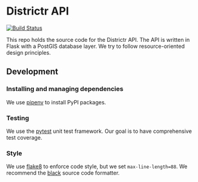 # Districtr API

[![Build Status](https://dev.azure.com/districtr/Districtr/_apis/build/status/districtr.districtr-api?branchName=master)](https://dev.azure.com/districtr/Districtr/_build/latest?definitionId=3&branchName=master)

This repo holds the source code for the Districtr API. The API is written in Flask with a PostGIS database layer. We try to follow resource-oriented design principles.

## Development

### Installing and managing dependencies

We use [pipenv](https://pipenv.readthedocs.io/en/latest/) to install PyPI packages.

### Testing

We use the [pytest](https://docs.pytest.org/en/latest/) unit test framework. Our goal is to have comprehensive test coverage.

### Style

We use [flake8](http://flake8.pycqa.org/en/latest/) to enforce code style, but we set `max-line-length=88`.
We recommend the [black](https://black.readthedocs.io/en/stable/) source code formatter.
